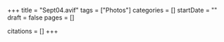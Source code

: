 +++
title = "Sept04.avif"
tags = ["Photos"]
categories = []
startDate = ""
draft = false
pages = []

citations = []
+++
